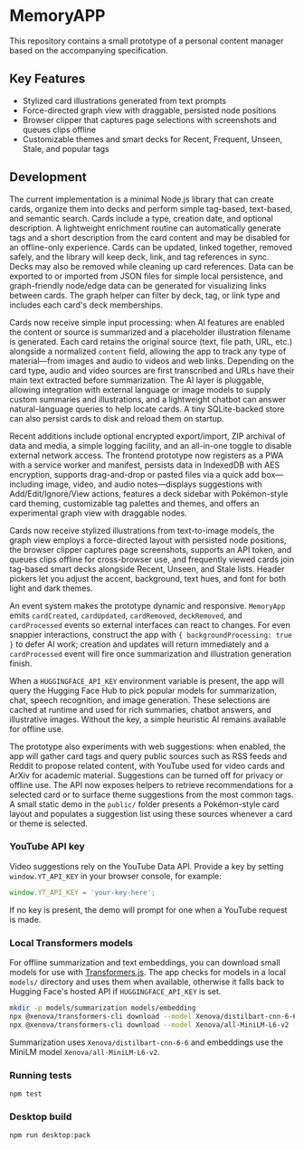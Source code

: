 # MemoryAPP

This repository contains a small prototype of a personal content manager based on the accompanying specification.

## Key Features
- Stylized card illustrations generated from text prompts
- Force-directed graph view with draggable, persisted node positions
- Browser clipper that captures page selections with screenshots and queues clips offline
- Customizable themes and smart decks for Recent, Frequent, Unseen, Stale, and popular tags

## Development

The current implementation is a minimal Node.js library that can create cards, organize them into decks and perform simple tag-based, text-based, and semantic search. Cards include a type, creation date, and optional description. A lightweight enrichment routine can automatically generate tags and a short description from the card content and may be disabled for an offline-only experience. Cards can be updated, linked together, removed safely, and the library will keep deck, link, and tag references in sync. Decks may also be removed while cleaning up card references. Data can be exported to or imported from JSON files for simple local persistence, and graph-friendly node/edge data can be generated for visualizing links between cards.
The graph helper can filter by deck, tag, or link type and includes each card's deck memberships.

Cards now receive simple input processing: when AI features are enabled the content or source is summarized and a placeholder illustration filename is generated. Each card retains the original source (text, file path, URL, etc.) alongside a normalized `content` field, allowing the app to track any type of material—from images and audio to videos and web links. Depending on the card type, audio and video sources are first transcribed and URLs have their main text extracted before summarization. The AI layer is pluggable, allowing integration with external language or image models to supply custom summaries and illustrations, and a lightweight chatbot can answer natural-language queries to help locate cards. A tiny SQLite-backed store can also persist cards to disk and reload them on startup.

Recent additions include optional encrypted export/import, ZIP archival of data and media, a simple logging facility, and an all-in-one toggle to disable external network access. The frontend prototype now registers as a PWA with a service worker and manifest, persists data in IndexedDB with AES encryption, supports drag-and-drop or pasted files via a quick add box—including image, video, and audio notes—displays suggestions with Add/Edit/Ignore/View actions, features a deck sidebar with Pokémon-style card theming, customizable tag palettes and themes, and offers an experimental graph view with draggable nodes.

Cards now receive stylized illustrations from text-to-image models, the graph view employs a force-directed layout with persisted node positions, the browser clipper captures page screenshots, supports an API token, and queues clips offline for cross-browser use, and frequently viewed cards join tag-based smart decks alongside Recent, Unseen, and Stale lists. Header pickers let you adjust the accent, background, text hues, and font for both light and dark themes.

An event system makes the prototype dynamic and responsive. `MemoryApp` emits `cardCreated`, `cardUpdated`, `cardRemoved`, `deckRemoved`, and `cardProcessed` events so external interfaces can react to changes. For even snappier interactions, construct the app with `{ backgroundProcessing: true }` to defer AI work; creation and updates will return immediately and a `cardProcessed` event will fire once summarization and illustration generation finish.

When a `HUGGINGFACE_API_KEY` environment variable is present, the app will query the Hugging Face Hub to pick popular models for summarization, chat, speech recognition, and image generation. These selections are cached at runtime and used for rich summaries, chatbot answers, and illustrative images. Without the key, a simple heuristic AI remains available for offline use.

The prototype also experiments with web suggestions: when enabled, the app will gather card tags and query public sources such as RSS feeds and Reddit to propose related content, with YouTube used for video cards and ArXiv for academic material. Suggestions can be turned off for privacy or offline use. The API now exposes helpers to retrieve recommendations for a selected card or to surface theme suggestions from the most common tags. A small static demo in the `public/` folder presents a Pokémon-style card layout and populates a suggestion list using these sources whenever a card or theme is selected.

### YouTube API key

Video suggestions rely on the YouTube Data API. Provide a key by setting `window.YT_API_KEY` in your browser console, for example:

```js
window.YT_API_KEY = 'your-key-here';
```

If no key is present, the demo will prompt for one when a YouTube request is made.

### Local Transformers models

For offline summarization and text embeddings, you can download small models for use with [Transformers.js](https://github.com/xenova/transformers.js). The app checks for models in a local `models/` directory and uses them when available, otherwise it falls back to Hugging Face's hosted API if `HUGGINGFACE_API_KEY` is set.

```bash
mkdir -p models/summarization models/embedding
npx @xenova/transformers-cli download --model Xenova/distilbart-cnn-6-6 --dir models/summarization
npx @xenova/transformers-cli download --model Xenova/all-MiniLM-L6-v2 --dir models/embedding
```

Summarization uses `Xenova/distilbart-cnn-6-6` and embeddings use the MiniLM model `Xenova/all-MiniLM-L6-v2`.

### Running tests

```
npm test
```

### Desktop build

```
npm run desktop:pack
```
